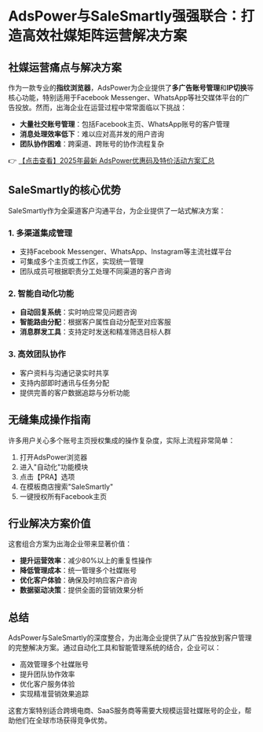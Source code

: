 # AdsPower与SaleSmartly强强联合：打造高效社媒矩阵运营解决方案

## 社媒运营痛点与解决方案

作为一款专业的**指纹浏览器**，AdsPower为企业提供了**多广告账号管理**和**IP切换**等核心功能，特别适用于Facebook Messenger、WhatsApp等社交媒体平台的广告投放。然而，出海企业在运营过程中常常面临以下挑战：

- **大量社交账号管理**：包括Facebook主页、WhatsApp账号的客户管理
- **消息处理效率低下**：难以应对高并发的用户咨询
- **团队协作困难**：跨渠道、跨账号的协作流程复杂

👉 [【点击查看】2025年最新 AdsPower优惠码及特价活动方案汇总](https://bit.ly/adspower_free)

## SaleSmartly的核心优势

SaleSmartly作为全渠道客户沟通平台，为企业提供了一站式解决方案：

### 1. 多渠道集成管理
- 支持Facebook Messenger、WhatsApp、Instagram等主流社媒平台
- 可集成多个主页或工作区，实现统一管理
- 团队成员可根据职责分工处理不同渠道的客户咨询

### 2. 智能自动化功能
- **自动回复系统**：实时响应常见问题咨询
- **智能路由分配**：根据客户属性自动分配至对应客服
- **消息群发工具**：支持定时发送和精准筛选目标人群

### 3. 高效团队协作
- 客户资料与沟通记录实时共享
- 支持内部即时通讯与任务分配
- 提供完善的客户数据追踪与分析功能

## 无缝集成操作指南

许多用户关心多个账号主页授权集成的操作复杂度，实际上流程非常简单：

1. 打开AdsPower浏览器
2. 进入"自动化"功能模块
3. 点击【PRA】选项
4. 在模板商店搜索"SaleSmartly"
5. 一键授权所有Facebook主页

## 行业解决方案价值

这套组合方案为出海企业带来显著价值：

- **提升运营效率**：减少80%以上的重复性操作
- **降低管理成本**：统一管理多个社媒账号
- **优化客户体验**：确保及时响应客户咨询
- **数据驱动决策**：提供全面的营销效果分析

## 总结

AdsPower与SaleSmartly的深度整合，为出海企业提供了从广告投放到客户管理的完整解决方案。通过自动化工具和智能管理系统的结合，企业可以：

- 高效管理多个社媒账号
- 提升团队协作效率
- 优化客户服务体验
- 实现精准营销效果追踪

这套方案特别适合跨境电商、SaaS服务商等需要大规模运营社媒账号的企业，帮助他们在全球市场获得竞争优势。